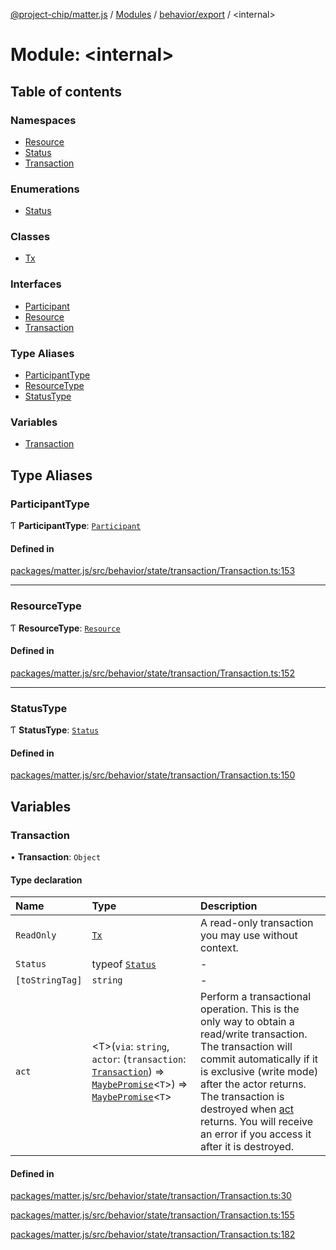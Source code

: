 [@project-chip/matter.js](../README.md) / [Modules](../modules.md) / [behavior/export](behavior_export.md) / \<internal\>

# Module: \<internal\>

## Table of contents

### Namespaces

- [Resource](behavior_export._internal_.Resource.md)
- [Status](behavior_export._internal_.Status.md)
- [Transaction](behavior_export._internal_.Transaction.md)

### Enumerations

- [Status](../enums/behavior_export._internal_.Status-1.md)

### Classes

- [Tx](../classes/behavior_export._internal_.Tx.md)

### Interfaces

- [Participant](../interfaces/behavior_export._internal_.Participant.md)
- [Resource](../interfaces/behavior_export._internal_.Resource-1.md)
- [Transaction](../interfaces/behavior_export._internal_.Transaction-1.md)

### Type Aliases

- [ParticipantType](behavior_export._internal_.md#participanttype)
- [ResourceType](behavior_export._internal_.md#resourcetype)
- [StatusType](behavior_export._internal_.md#statustype)

### Variables

- [Transaction](behavior_export._internal_.md#transaction)

## Type Aliases

### ParticipantType

Ƭ **ParticipantType**: [`Participant`](../interfaces/behavior_export._internal_.Participant.md)

#### Defined in

[packages/matter.js/src/behavior/state/transaction/Transaction.ts:153](https://github.com/project-chip/matter.js/blob/2d9f2165d2672864fda3496a6d0d5f93597f82c6/packages/matter.js/src/behavior/state/transaction/Transaction.ts#L153)

___

### ResourceType

Ƭ **ResourceType**: [`Resource`](../interfaces/behavior_export._internal_.Resource-1.md)

#### Defined in

[packages/matter.js/src/behavior/state/transaction/Transaction.ts:152](https://github.com/project-chip/matter.js/blob/2d9f2165d2672864fda3496a6d0d5f93597f82c6/packages/matter.js/src/behavior/state/transaction/Transaction.ts#L152)

___

### StatusType

Ƭ **StatusType**: [`Status`](../enums/behavior_export._internal_.Status-1.md)

#### Defined in

[packages/matter.js/src/behavior/state/transaction/Transaction.ts:150](https://github.com/project-chip/matter.js/blob/2d9f2165d2672864fda3496a6d0d5f93597f82c6/packages/matter.js/src/behavior/state/transaction/Transaction.ts#L150)

## Variables

### Transaction

• **Transaction**: `Object`

#### Type declaration

| Name | Type | Description |
| :------ | :------ | :------ |
| `ReadOnly` | [`Tx`](../classes/behavior_export._internal_.Tx.md) | A read-only transaction you may use without context. |
| `Status` | typeof [`Status`](behavior_export._internal_.Status.md) | - |
| `[toStringTag]` | `string` | - |
| `act` | \<T\>(`via`: `string`, `actor`: (`transaction`: [`Transaction`](../interfaces/behavior_export._internal_.Transaction-1.md)) => [`MaybePromise`](util_export.md#maybepromise)\<`T`\>) => [`MaybePromise`](util_export.md#maybepromise)\<`T`\> | Perform a transactional operation. This is the only way to obtain a read/write transaction. The transaction will commit automatically if it is exclusive (write mode) after the actor returns. The transaction is destroyed when [act](behavior_export._internal_.md#act) returns. You will receive an error if you access it after it is destroyed. |

#### Defined in

[packages/matter.js/src/behavior/state/transaction/Transaction.ts:30](https://github.com/project-chip/matter.js/blob/2d9f2165d2672864fda3496a6d0d5f93597f82c6/packages/matter.js/src/behavior/state/transaction/Transaction.ts#L30)

[packages/matter.js/src/behavior/state/transaction/Transaction.ts:155](https://github.com/project-chip/matter.js/blob/2d9f2165d2672864fda3496a6d0d5f93597f82c6/packages/matter.js/src/behavior/state/transaction/Transaction.ts#L155)

[packages/matter.js/src/behavior/state/transaction/Transaction.ts:182](https://github.com/project-chip/matter.js/blob/2d9f2165d2672864fda3496a6d0d5f93597f82c6/packages/matter.js/src/behavior/state/transaction/Transaction.ts#L182)
